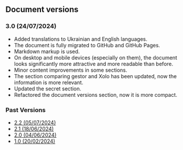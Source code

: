 ## Document versions

### 3.0 (24/07/2024)

- Added translations to Ukrainian and English languages.
- The document is fully migrated to GitHub and GitHub Pages.
- Markdown markup is used.
- On desktop and mobile devices (especially on them), the document looks significantly more attractive and more readable
  than before.
- Minor content improvements in some sections.
- The section comparing gestor and Xolo has been updated, now the information is more relevant.
- Updated the secret section.
- Refactored the document versions section, now it is more compact.

### Past Versions

- [2.2 (05/07/2024)](en/versions/2.2.html)
- [2.1 (18/06/2024)](en/versions/2.1.html)
- [2.0 (04/06/2024)](en/versions/2.0.html)
- [1.0 (20/02/2024)](en/versions/1.0.html)
